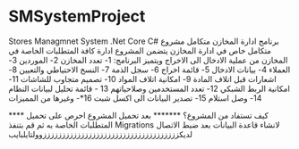 # SMSystemProject
Stores Managmnet System .Net Core C#   برنامج ادارة المخازن متكامل 
مشروع متكامل خاص في ادارة المخازن 
يتضمن المشروع ادارة كافة المتطلبات الخاصة في المخازن من عملية الادخال الى الاخراج ويتميز البرنامج:
1- تعدد المخازن
2- الموردين
3- العملاء
4- بيانات الادخال
5- قائمة اخراج 
6- سجل الذمة
7- النسخ الاحتياطي والتعيين
8- اشعارات قبل اتلاف المادة
9- امكانية اتلاف المواد
10- تصميم متجاوب للشاشات
11- امكانية الربط الشبكي 
12- تعدد المستخدمين وصلاحياتهم
13 - قائمة تحليل لبيانات النظام
14- وصل استلام
15- تصدير البيانات الى اكسل شبت
16*- وغيرها من المميزات



**** كيف تستفاد من المشروع؟ *******
بعد تحميل المشروع احرص على تحميل المتطلبات الخاصة به 
ثم قم بتنفذ Migrations
لانشاء قاعدة البيانات بعد ضبط الاتصال لديكززززززززززززززززززززززززززززززززززززوولتايلبايب
